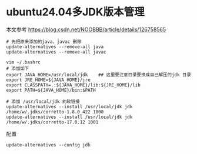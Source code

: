 # ubuntu24.04多JDK版本管理


本文参考 https://blog.csdn.net/NOOBBB/article/details/126758565


```shell
# 先把原来添加的java、javac 删除
update-alternatives --remove-all java
update-alternatives --remove-all javac
```

```shell
vim ~/.bashrc
# 添加如下 
export JAVA_HOME=/usr/local/jdk    ## 这里要注意目录要换成自己解压的jdk 目录
export JRE_HOME=${JAVA_HOME}/jre
export CLASSPATH=.:${JAVA_HOME}/lib:${JRE_HOME}/lib
export PATH=${JAVA_HOME}/bin:$PATH
```
```shell
# 添加 /usr/local/jdk 的软链接
update-alternatives --install /usr/local/jdk jdk /home/w/.jdks/corretto-1.8.0_422 1000
update-alternatives --install /usr/local/jdk jdk /home/w/.jdks/corretto-17.0.12 1001
```
配置

```shell
update-alternatives --config jdk
```